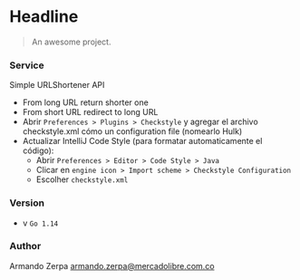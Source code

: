 # Headline

> An awesome project.

### Service

Simple URLShortener API

 - From long URL return shorter one
 - From short URL redirect to long URL
 - Abrir `Preferences > Plugins > Checkstyle` y agregar el archivo checkstyle.xml cómo un configuration file (nomearlo Hulk)
 - Actualizar IntelliJ Code Style (para formatar automaticamente el código):  
   - Abrir `Preferences > Editor > Code Style > Java`
   - Clicar en `engine icon > Import scheme > Checkstyle Configuration`
   - Escolher `checkstyle.xml`

### Version

 - v `Go 1.14`

 ### Author

Armando Zerpa <armando.zerpa@mercadolibre.com.co>